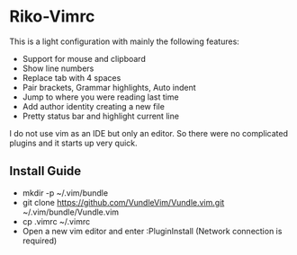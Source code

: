# Riko-Vimrc

This is a light configuration with mainly the following features:

+ Support for mouse and clipboard
+ Show line numbers
+ Replace tab with 4 spaces
+ Pair brackets, Grammar highlights, Auto indent
+ Jump to where you were reading last time
+ Add author identity creating a new file
+ Pretty status bar and highlight current line

I do not use vim as an IDE but only an editor. So there were no complicated plugins and it starts up very quick.

## Install Guide

+ mkdir -p ~/.vim/bundle
+ git clone https://github.com/VundleVim/Vundle.vim.git ~/.vim/bundle/Vundle.vim
+ cp .vimrc ~/.vimrc
+ Open a new vim editor and enter :PluginInstall (Network connection is required)

